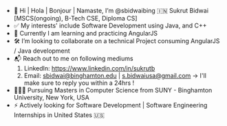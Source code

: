 - 👋 Hi | Hola | Bonjour | Namaste, I’m @sbidwaibing 🇮🇳 Sukrut Bidwai [MSCS(ongoing), B-Tech CSE, Diploma CS]
- ✅ My interests' include Software Development using Java, and C++
- 🌱 Currently I am learning and practicing AngularJS 
- 🛠️ I’m looking to collaborate on a technical Project consuming AngularJS / Java development
- 📬 Reach out to me on following mediums
     1. LinkedIn: https://www.linkedin.com/in/sukrutb
     2. Email: sbidwai@binghamton.edu | s.bidwaiusa@gmail.com
        -> I'll make sure to reply you within a 24hrs !
- 👨🏻‍🎓 Pursuing Masters in Computer Science from SUNY - Binghamton University, New York, USA
- ⚡️ Actively looking for Software Development | Software Engineering Internships in United States 🇺🇸
